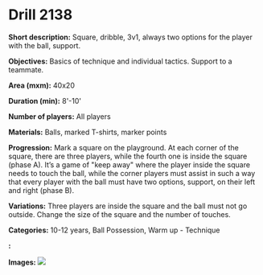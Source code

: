 # Drill 2138

**Short description:**
Square, dribble, 3v1, always two options for the player with the ball, support.

**Objectives:**
Basics of technique and individual tactics. Support to a teammate.

**Area (mxm):**
40x20

**Duration (min):**
8'-10'

**Number of players:**
All players

**Materials:**
Balls, marked T-shirts, marker points

**Progression:**
Mark a square on the playground. At each corner of the square, there are three players, while the fourth one is inside the square (phase A). It’s a game of "keep away" where the player inside the square needs to touch the ball, while the corner players must assist in such a way that every player with the ball must have two options, support, on their left and right (phase B).

**Variations:**
Three players are inside the square and the ball must not go outside. Change the size of the square and the number of touches.

**Categories:**
10-12 years, Ball Possession, Warm up - Technique

**:**


**Images:**
![](https://www.coachingfutsal.com/\images\0fa47323-fd74-4feb-a22c-a8d96740d189_285.png)

